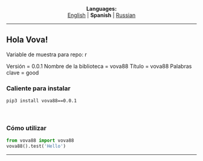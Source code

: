 
<p align="center"><b>Languages:</b><br /><a href="https://github.com/markolofsen/vova88/blob/master/README.md">English</a> | <b>Spanish</b> | <a href="https://github.com/markolofsen/vova88/blob/master/README_ru.md">Russian</a></p>

---

## Hola Vova!

Variable de muestra para repo: r

Versión = 0.0.1
Nombre de la biblioteca = vova88
Título = vova88
Palabras clave = good

### Caliente para instalar

```sh
pip3 install vova88==0.0.1
```
                    

### Cómo utilizar

```python
from vova88 import vova88
vova88().test('Hello')
```

---

